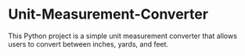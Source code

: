 # Unit-Measurement-Converter

This Python project is a simple unit measurement converter that allows users to convert between inches, yards, and feet.
